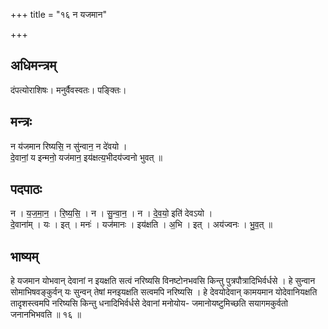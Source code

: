 +++
title = "१६ न यजमान"

+++
## अधिमन्त्रम्
दंपत्योराशिषः। मनुर्वैवस्वतः। पङ्क्तिः।

## मन्त्रः
न य॑जमान रिष्यसि॒ न सु॑न्वान॒ न दे॑वयो ।  
दे॒वानां॒ य इन्मनो॒ यज॑मान॒ इय॑क्षत्य॒भीदय॑ज्वनो भुवत् ॥

## पदपाठः
न । य॒ज॒मा॒न॒ । रि॒ष्य॒सि॒ । न । सु॒न्वा॒न॒ । न । दे॒व॒यो॒ इति॑ देवऽयो ।  
दे॒वाना॑म् । यः । इत् । मनः॑ । यज॑मानः । इय॑क्षति । अ॒भि । इत् । अय॑ज्वनः । भु॒व॒त् ॥

## भाष्यम्
हे यजमान योभवान् देवानां न इयक्षति सत्वं नरिष्यसि विनष्टोनभवसि किन्तु पुत्रपौत्रादिभिर्वर्धसे । हे सुन्वान सोमाभिषवङ्कुर्वन् यः सुन्वन् तेषां मनइयक्षति सत्वमपि नरिष्यसि । हे देवयोदेवान् कामयमान योदेवानियक्षति तादृशस्त्वमपि नरिष्यसि किन्तु धनादिभिर्वर्धसे देवानां मनोयोय- जमानोयष्टुमिच्छति सयागमकुर्वतो जनानभिभवति ॥ १६ ॥